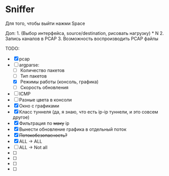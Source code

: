# Sniffer
    
Для того, чтобы выйти нажми Space
    
Доп:
    1. (Выбор интерфейса, source/destination, рисовать нагрузку) * N
    2. Запись каналов в PCAP
    3. Возможность воспроизводить PCAP файлы
    
    
    

TODO:
- [x] pcap
- [ ] argparse:
    - [ ] Количество пакетов
    - [ ] Тип пакетов
    - [x] Режимы работы (консоль, графика)
    - [ ] Скорость обновления
- [ ] ICMP
- [ ] Разные цвета в консоли
- [x] Окно с графиками    
- [x] Класс туннеля (да, я знаю, что есть ip-ip туннели, и это совсем другое)    
- [x] Фильтрация по ~~маку~~ ip   
- [x] Вынести обновление графика в отдельный поток   
- [x] ~~Потокобезопасность?~~
- [x] ALL -> ALL   
- [ ] ALL -> Not all   
- [ ]    
- [ ]    
- [ ]    
- [ ]    